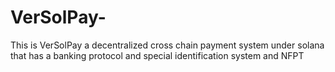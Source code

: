 # VerSolPay-
This is VerSolPay a decentralized cross chain payment system under solana that has a banking protocol and special identification system and NFPT
